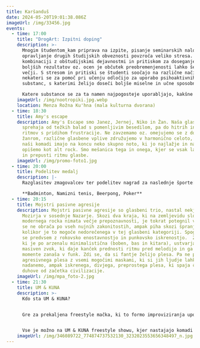 ```yaml
---
title: Karšanduš
date: 2024-05-20T19:01:38.086Z
imageUrl: /img/33456.jpg
events:
  - time: 17:00
    title: "DrogArt: Izpitni doping"
    description: >-
      Mnogim študentom_kam priprava na izpite, pisanje seminarskih nalog in
      opravljanje drugih študijskih obveznosti povzroča veliko stresa. V
      kombinaciji z obštudijskimi dejavnostmi in pritiskom za doseganje čim
      boljših rezultatov oz. ocen je občutek preobremenjenosti lahko še toliko
      večji. S stresom in pritiski se študenti soočajo na različne načine,
      nekateri se za pomoč pri učenju odločijo za uporabo psihoaktivnih
      substanc, s katerimi želijo doseči boljše miselne in učne sposobnosti. \

      Katere substance se za ta namen najpogosteje uporabljajo, kakšne so posledice njihove uporabe, ali so zares učinkovite in kako lahko zmanjšamo škodo, če se odločimo za uporabo bodo teme predavanja, ki ga organizira združenje DrogArt.
    imageUrl: /img/nootropiki.jpg.webp
    location: Menza Rožna Ku'hna (mala kulturna dvorana)
  - time: 18:30
    title: Amy's escape
    description: Amy's Escape smo Janez, Jernej, Niko in Žan. Naša glasba se
      sprehaja od težkih balad s pomenljivim besedilom, pa do hitrih in udarnih
      ritmov s pridihom frustracije. Ne zavzemamo oz. omejujemo se z določenim
      žanrom, različne glasbene vplive združujemo v harmonično celoto, a vsi
      naši komadi imajo na koncu neko skupno noto, ki jo najlažje in najhitreje
      opišemo kot alt rock. Smo mešanica tega in onega, kjer se vsak lahko najde
      in prepusti ritmu glasbe.
    imageUrl: /img/promo-foto1.jpg
  - time: 20:00
    title: Podelitev medalj
    description: |-
      Razglasitev zmagovalcev ter podelitev nagrad za naslednje športe: 

      **Badminton, Namizni tenis, Beerpong, Poker**
  - time: 20:15
    title: Mojstri pasivne agresije
    description: Mojstri pasivne agresije so glasbeni trio, nastal nekje na poti iz
      Mozirja v sosednje Nazarje. Skozi dva kraja, ki na zemljevidu slovenskega
      modernega rocka nimata večje prepoznavnosti, je tokrat potegnil veter, ki
      se ne obrača po vseh nujnih zakonitostih, ampak piha skozi špranje,
      kolikor je to mogoče nedorečenega v tej glasbeni kategoriji. Spogledujejo
      se predvsem z rokovsko enostavnostjo in punkovsko iskrenostjo.  Zasedba,
      ki je po arzenalu minimalistična (boben, bas in kitara), ustvarja precej
      masiven zvok, ki daje kanček prednosti ritmu pred melodijo in ga na
      momente zanaša v funk. Zdi se, da si fantje želijo plesa. Pa ne pasivno
      agresivnega plesa z vsemi mogočimi maskami, ki si jih ljudje lahko
      nadanemo, ampak iskrenega, divjega, preprostega plesa, ki spaja človeške
      duhove od začetka civilizacije.
    imageUrl: /img/mpa_foto-2.jpg
  - time: 21:30
    title: UM & KUNA
    description: >-
      Kdo sta UM & KUNA?


      Gre za prekaljena freestyle mačka, ki to formo improviziranja uporabljata za izražanje svoje kreativnosti, čustev, problemov, zafrkancij in vsega kar pride zraven, prosti slog pa je njuna spontana specialiteta. Kaj če bi nekdo naredil pesem posebej za vas? Ali pa mogoče za vašo sodelavko, sosedo, brata, strica? Bi radi slišali battle med Božičkom in Slavojem Žižkom ali pa med avokadom in feferonom? Kako kul bi bilo, če bi nekdo naredil himno vašemu podjetju? Ali pa mogoče komad o tem, kako ste enkrat kot otrok poskusili pojesti palčko za čiščenje ušes?


      Vse je možno na UM & KUNA freestyle showu, kjer nastajajo komadi na licu mesta, temo pa določite prav vi – publika. UM & KUNA bosta vzela vaš predlog ali idejo in iz tega razvila povsem nov, enkraten, neponovljiv komad.
    imageUrl: /img/346089722_774874737532130_3232023553656348497_n.jpg
---
```

